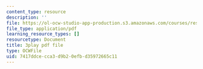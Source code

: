 ```yaml
---
content_type: resource
description: ''
file: https://ol-ocw-studio-app-production.s3.amazonaws.com/courses/res-18-005-highlights-of-calculus-spring-2010/7417ddcecca3d9b20efbd35972665c11_kAv5pahIevE.pdf
file_type: application/pdf
learning_resource_types: []
resourcetype: Document
title: 3play pdf file
type: OCWFile
uid: 7417ddce-cca3-d9b2-0efb-d35972665c11
---
```

